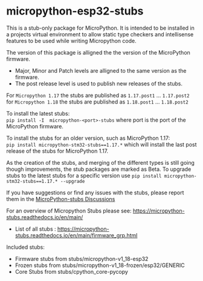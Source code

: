 # micropython-esp32-stubs


This is a stub-only package for MicroPython.
It is intended to be installed in a projects virtual environment to allow static type checkers and intellisense features to be used while writing Micropython code.

The version of this package is alligned the the version of the MicroPython firmware.
 - Major, Minor and Patch levels are alligned to the same version as the firmware.  
 - The post release level is used to publish new releases of the stubs.

For `Micropython 1.17` the stubs are published as `1.17.post1` ... `1.17.post2`  
for `Micropython 1.18` the stubs are published as `1.18.post1` ... `1.18.post2`  

To install the latest stubs:  
`pip install -I  micropython-<port>-stubs` where port is the port of the MicroPython firmware.

To install the stubs for an older version, such as MicroPython 1.17:  
`pip install micropython-stm32-stubs==1.17.*` which will install the last post release of the stubs for MicroPython 1.17.


As the creation of the stubs, and merging of the different types is still going though improvements, the stub packages are marked as Beta.
To upgrade stubs to the latest stubs for a specific version use `pip install micropython-stm32-stubs==1.17.* --upgrade`

If you have suggestions or find any issues with the stubs, please report them in the [MicroPython-stubs Discussions](https://github.com/Josverl/micropython-stubs/discussions)

For an overview of  Micropython Stubs please see: https://micropython-stubs.readthedocs.io/en/main/ 
 * List of all stubs : https://micropython-stubs.readthedocs.io/en/main/firmware_grp.html

Included stubs:
* Firmware stubs from stubs/micropython-v1_18-esp32
* Frozen stubs from stubs/micropython-v1_18-frozen/esp32/GENERIC
* Core Stubs from stubs/cpython_core-pycopy
